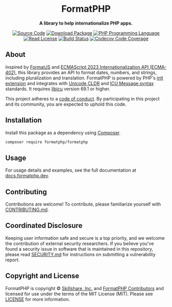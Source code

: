 <h1 align="center">FormatPHP</h1>

<p align="center">
    <strong>A library to help internationalize PHP apps.</strong>
</p>

<p align="center">
    <a href="https://github.com/formatphp/formatphp"><img src="https://img.shields.io/badge/source-formatphp/formatphp-blue.svg?style=flat-square" alt="Source Code"></a>
    <a href="https://packagist.org/packages/formatphp/formatphp"><img src="https://img.shields.io/packagist/v/formatphp/formatphp.svg?style=flat-square&label=release" alt="Download Package"></a>
    <a href="https://php.net"><img src="https://img.shields.io/packagist/php-v/formatphp/formatphp.svg?style=flat-square&colorB=%238892BF" alt="PHP Programming Language"></a>
    <a href="https://github.com/formatphp/formatphp/blob/main/LICENSE"><img src="https://img.shields.io/packagist/l/formatphp/formatphp.svg?style=flat-square&colorB=darkcyan" alt="Read License"></a>
    <a href="https://github.com/formatphp/formatphp/actions/workflows/continuous-integration.yml"><img src="https://img.shields.io/github/actions/workflow/status/formatphp/formatphp/continuous-integration.yml?branch=main&style=flat-square&logo=github" alt="Build Status"></a>
    <a href="https://codecov.io/gh/formatphp/formatphp"><img src="https://img.shields.io/codecov/c/gh/formatphp/formatphp?label=codecov&logo=codecov&style=flat-square" alt="Codecov Code Coverage"></a>
</p>

## About

Inspired by [FormatJS](https://formatjs.io) and
[ECMAScript 2023 Internationalization API (ECMA-402)](https://tc39.es/ecma402/),
this library provides an API to format dates, numbers, and strings, including
pluralization and translation. FormatPHP is powered by PHP's
[intl extension](https://www.php.net/intl) and integrates with [Unicode CLDR](http://cldr.unicode.org/)
and [ICU Message syntax](https://unicode-org.github.io/icu/userguide/format_parse/messages)
standards. It requires [libicu](https://icu.unicode.org) version 69.1 or higher.

This project adheres to a [code of conduct](CODE_OF_CONDUCT.md).
By participating in this project and its community, you are expected to
uphold this code.

## Installation

Install this package as a dependency using [Composer](https://getcomposer.org).

``` bash
composer require formatphp/formatphp
```

## Usage

For usage details and examples, see the full documentation at
[docs.formatphp.dev](https://docs.formatphp.dev).

## Contributing

Contributions are welcome! To contribute, please familiarize yourself with
[CONTRIBUTING.md](CONTRIBUTING.md).

## Coordinated Disclosure

Keeping user information safe and secure is a top priority, and we welcome the
contribution of external security researchers. If you believe you've found a
security issue in software that is maintained in this repository, please read
[SECURITY.md](SECURITY.md) for instructions on submitting a vulnerability report.

## Copyright and License

FormatPHP is copyright © [Skillshare, Inc.](https://www.skillshare.com) and
[FormatPHP Contributors](https://formatphp.dev) and licensed for use under the
terms of the MIT License (MIT). Please see [LICENSE](LICENSE) for more
information.
